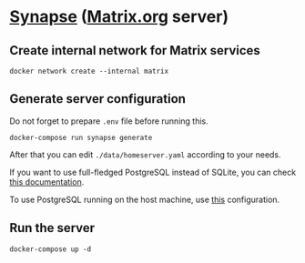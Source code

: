 # [Synapse](https://matrix.org/docs/projects/server/synapse) ([Matrix.org](https://matrix.org/) server)

## Create internal network for Matrix services

```shell
docker network create --internal matrix
```

## Generate server configuration

Do not forget to prepare `.env` file before running this.

```shell
docker-compose run synapse generate
```

After that you can edit `./data/homeserver.yaml` according to your needs.

If you want to use full-fledged PostgreSQL instead of SQLite, you can check
[this documentation](https://github.com/matrix-org/synapse/blob/master/docs/postgres.md).

To use PostgreSQL running on the host machine, use [this](../_docs/access_database_on_host_from_docker.md) configuration.

## Run the server

```shell
docker-compose up -d
```
